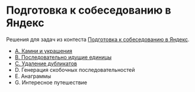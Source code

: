 # Подготовка к собеседованию в Яндекс
Решения для задач из контеста [Подготовка к собеседованию в Яндекс](https://contest.yandex.ru/contest/8458).

- [A. Камни и украшения](A)  
- [B. Последовательно идущие единицы](B)  
- [C. Удаление дубликатов](C)  
- D. Генерация скобочных последовательностей  
- E. Анаграммы  
- G. Интересное путешествие  